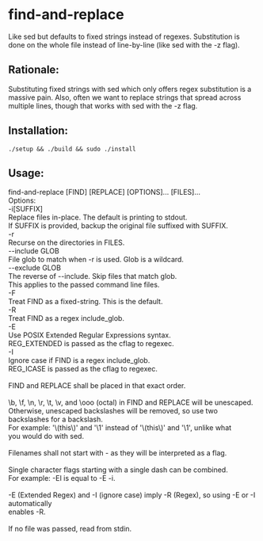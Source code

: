 # find-and-replace

Like sed but defaults to fixed strings instead of regexes. Substitution is done on the whole file instead of line-by-line (like sed with the -z flag).

## Rationale:

Substituting fixed strings with sed which only offers regex substitution is a massive pain. Also, often we want to replace strings that spread across multiple lines, though that works with sed with the -z flag.

## Installation:

```
./setup && ./build && sudo ./install
```
## Usage:
find-and-replace \[FIND\] \[REPLACE\] \[OPTIONS\]... \[FILES\]...<br>
Options:<br>
  -i\[SUFFIX\]<br>
    Replace files in-place. The default is printing to stdout.<br>
    If SUFFIX is provided, backup the original file suffixed with SUFFIX.<br>
  -r<br>
    Recurse on the directories in FILES.<br>
  --include GLOB<br>
    File glob to match when -r is used. Glob is a wildcard.<br>
  --exclude GLOB<br>
    The reverse of --include. Skip files that match glob.<br>
    This applies to the passed command line files.<br>
  -F<br>
    Treat FIND as a fixed-string. This is the default.<br>
  -R<br>
    Treat FIND as a regex include\_glob.<br>
  -E<br>
    Use POSIX Extended Regular Expressions syntax.<br>
    REG\_EXTENDED is passed as the cflag to regexec.<br>
  -I<br>
    Ignore case if FIND is a regex include\_glob.<br>
    REG\_ICASE is passed as the cflag to regexec.<br>
<br>
FIND and REPLACE shall be placed in that exact order.<br>
<br>
\b, \f, \n, \r, \t, \v, and \ooo \(octal\) in FIND and REPLACE will be unescaped.<br>
Otherwise, unescaped backslashes will be removed, so use two backslashes for a backslash.<br>
For example: '\\\(this\\\)' and '\\1' instead of '\\(this\\)' and '\1', unlike what<br>
you would do with sed.<br>
<br>
Filenames shall not start with - as they will be interpreted as a flag.<br>
<br>
Single character flags starting with a single dash can be combined.<br>
For example: -EI is equal to -E -i.<br>
<br>
-E \(Extended Regex\) and -I \(ignore case\) imply -R \(Regex\), so using -E or -I automatically<br>
enables -R.<br>
<br>
If no file was passed, read from stdin.<br>
